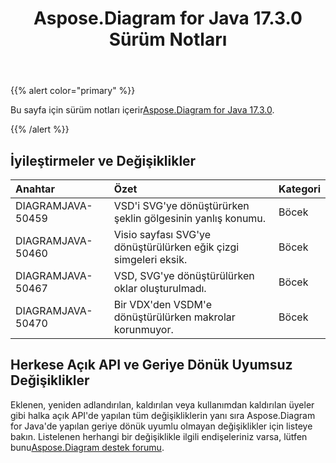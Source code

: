 ﻿---
title: Aspose.Diagram for Java 17.3.0 Sürüm Notları
type: docs
weight: 100
url: /tr/java/aspose-diagram-for-java-17-3-0-release-notes/
---
{{% alert color="primary" %}} 

 Bu sayfa için sürüm notları içerir[Aspose.Diagram for Java 17.3.0](https://docs.aspose.com/diagram/java/aspose-diagram-for-java-17-3-0-release-notes/).

{{% /alert %}} 
## **İyileştirmeler ve Değişiklikler**

|**Anahtar**|**Özet**|**Kategori**|
|:- |:- |:- |
|DIAGRAMJAVA-50459|VSD'i SVG'ye dönüştürürken şeklin gölgesinin yanlış konumu.|Böcek|
|DIAGRAMJAVA-50460|Visio sayfası SVG'ye dönüştürülürken eğik çizgi simgeleri eksik.|Böcek|
|DIAGRAMJAVA-50467|VSD, SVG'ye dönüştürülürken oklar oluşturulmadı.|Böcek|
|DIAGRAMJAVA-50470|Bir VDX'den VSDM'e dönüştürülürken makrolar korunmuyor.|Böcek|
## **Herkese Açık API ve Geriye Dönük Uyumsuz Değişiklikler**
Eklenen, yeniden adlandırılan, kaldırılan veya kullanımdan kaldırılan üyeler gibi halka açık API'de yapılan tüm değişikliklerin yanı sıra Aspose.Diagram for Java'de yapılan geriye dönük uyumlu olmayan değişiklikler için listeye bakın. Listelenen herhangi bir değişiklikle ilgili endişeleriniz varsa, lütfen bunu[Aspose.Diagram destek forumu](https://forum.aspose.com/c/diagram/17).
